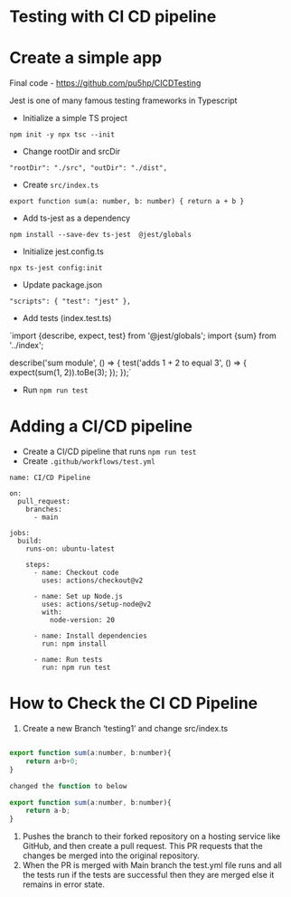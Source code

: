 # Testing with CI CD pipeline

# Create a simple app

Final code - https://github.com/pu5hp/CICDTesting

Jest is one of many famous testing frameworks in Typescript

- Initialize a simple TS project

`npm init -y
npx tsc --init`

- Change rootDir and srcDir

`"rootDir": "./src",
"outDir": "./dist",`

- Create `src/index.ts`

`export function sum(a: number, b: number) {
    return a + b
}`

- Add ts-jest as a dependency

`npm install --save-dev ts-jest  @jest/globals`

- Initialize jest.config.ts

`npx ts-jest config:init`

- Update package.json

`"scripts": {
    "test": "jest"
},`

- Add tests (index.test.ts)

`import {describe, expect, test} from '@jest/globals';
import {sum} from '../index';

describe('sum module', () => {
  test('adds 1 + 2 to equal 3', () => {
    expect(sum(1, 2)).toBe(3);
  });
});`

- Run `npm run test`

# Adding a CI/CD pipeline

- Create a CI/CD pipeline that runs `npm run test`
- Create `.github/workflows/test.yml`

```
name: CI/CD Pipeline

on:
  pull_request:
    branches:
      - main

jobs:
  build:
    runs-on: ubuntu-latest

    steps:
      - name: Checkout code
        uses: actions/checkout@v2

      - name: Set up Node.js
        uses: actions/setup-node@v2
        with:
          node-version: 20

      - name: Install dependencies
        run: npm install

      - name: Run tests
        run: npm run test

```

# How to Check the CI CD Pipeline

1. Create a new Branch ‘testing1’ and change src/index.ts 

```jsx

export function sum(a:number, b:number){
    return a+b+0;
}

changed the function to below

export function sum(a:number, b:number){
    return a-b;
}
```

1.  Pushes the branch to their forked repository on a hosting service like GitHub, and then create a pull request. This PR requests that the changes be merged into the original repository.
2. When the PR is merged with Main branch the test.yml file runs and all the tests run if the tests are successful then they are merged else it remains in error state.

